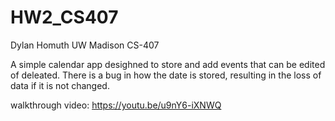# HW2_CS407
Dylan Homuth
UW Madison CS-407

A simple calendar app desighned to store and add events that can be edited of deleated. There is a bug in how the date is stored, resulting in the loss of data if it is not changed.

walkthrough video:
https://youtu.be/u9nY6-iXNWQ
